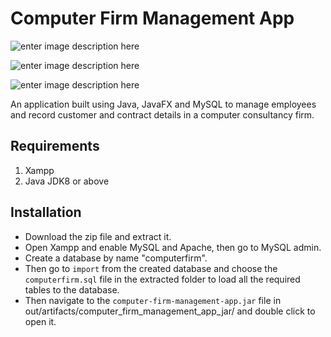 # Computer Firm Management App

![enter image description here](https://lh3.googleusercontent.com/Fxm4hsZbC6fEqGQrzIv526_BrQbyCWJP-6O255kJky5ypo2oLxhzNmeaacNRSllxoRO7Q_BjpQw "Login")


![enter image description here](https://lh3.googleusercontent.com/ZtMlgC6F_OoGdUoi5RzGDRzkM6IjrtVLXny1EpjNogyexGyFh3jHUuESFqcI5shLugL19IJSrCM "Admin UI")


![enter image description here](https://lh3.googleusercontent.com/HxYrFQVv3twzdhaF3X83isS9wcGC46e0slKqFN1BqjyTSs9f1wz73iEAifAeZR667rWIL7CPaAo "Employee UI")

An application built using Java, JavaFX and MySQL to manage employees and record customer and contract details in a computer consultancy firm.  

## Requirements

 1. Xampp
 2. Java JDK8 or above


## Installation

 - Download the zip file and extract it.
 - Open Xampp and enable MySQL and Apache, then go to MySQL admin.
 - Create a database by name "computerfirm".
 - Then go to `import` from the created database and choose the
   `computerfirm.sql` file in the extracted folder to load all the
   required tables to the database.
 - Then navigate to the `computer-firm-management-app.jar` file in
   out/artifacts/computer_firm_management_app_jar/ and double click to
   open it.

